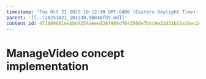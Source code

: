 ```yaml
---
timestamp: 'Tue Oct 21 2025 10:12:30 GMT-0400 (Eastern Daylight Time)'
parent: '[[..\20251021_101230.9b846fd5.md]]'
content_id: 471009661eebbd4254aeee0387069d7643500e7bbc9e21d31b11a1bec24dbecb
---
```


# ManageVideo concept implementation
